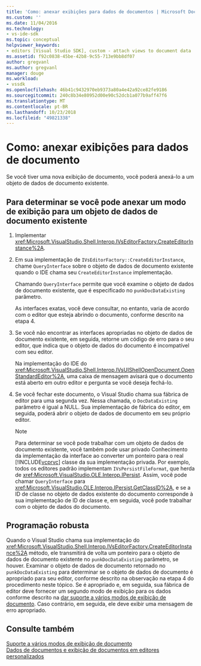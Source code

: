 ```yaml
---
title: 'Como: anexar exibições para dados de documentos | Microsoft Docs'
ms.custom: ''
ms.date: 11/04/2016
ms.technology:
- vs-ide-sdk
ms.topic: conceptual
helpviewer_keywords:
- editors [Visual Studio SDK], custom - attach views to document data
ms.assetid: f92c0838-45be-42b8-9c55-713e9bb8df07
author: gregvanl
ms.author: gregvanl
manager: douge
ms.workload:
- vssdk
ms.openlocfilehash: 46b41c9432970eb9373a80a4e42a92ce82fe9186
ms.sourcegitcommit: 240c8b34e80952d00e90c52dcb1a077b9aff47f6
ms.translationtype: MT
ms.contentlocale: pt-BR
ms.lasthandoff: 10/23/2018
ms.locfileid: "49821338"
---
```

# <a name="how-to-attach-views-to-document-data"></a>Como: anexar exibições para dados de documento
Se você tiver uma nova exibição de documento, você poderá anexá-lo a um objeto de dados de documento existente.  
  
## <a name="to-determine-if-you-can-attach-a-view-to-an-existing-document-data-object"></a>Para determinar se você pode anexar um modo de exibição para um objeto de dados de documento existente  
  
1. Implementar <xref:Microsoft.VisualStudio.Shell.Interop.IVsEditorFactory.CreateEditorInstance%2A>.  
  
2. Em sua implementação de `IVsEditorFactory::CreateEditorInstance`, chame `QueryInterface` sobre o objeto de dados de documento existente quando o IDE chama seu `CreateEditorInstance` implementação.  
  
    Chamando `QueryInterface` permite que você examine o objeto de dados de documento existente, que é especificado no `punkDocDataExisting` parâmetro.  
  
    As interfaces exatas, você deve consultar, no entanto, varia de acordo com o editor que esteja abrindo o documento, conforme descrito na etapa 4.  
  
3. Se você não encontrar as interfaces apropriadas no objeto de dados de documento existente, em seguida, retorne um código de erro para o seu editor, que indica que o objeto de dados do documento é incompatível com seu editor.  
  
    Na implementação do IDE do <xref:Microsoft.VisualStudio.Shell.Interop.IVsUIShellOpenDocument.OpenStandardEditor%2A>, uma caixa de mensagem avisará que o documento está aberto em outro editor e pergunta se você deseja fechá-lo.  
  
4. Se você fechar este documento, o Visual Studio chama sua fábrica de editor para uma segunda vez. Nessa chamada, o `DocDataExisting` parâmetro é igual a NULL. Sua implementação de fábrica do editor, em seguida, poderá abrir o objeto de dados de documento em seu próprio editor.  
  
   > [!NOTE]
   >  Para determinar se você pode trabalhar com um objeto de dados de documento existente, você também pode usar privado Conhecimento da implementação da interface ao converter um ponteiro para o real [!INCLUDE[vcprvc](../code-quality/includes/vcprvc_md.md)] classe da sua implementação privada. Por exemplo, todos os editores padrão implementam `IVsPersistFileFormat`, que herda de <xref:Microsoft.VisualStudio.OLE.Interop.IPersist>. Assim, você pode chamar `QueryInterface` para <xref:Microsoft.VisualStudio.OLE.Interop.IPersist.GetClassID%2A>, e se a ID de classe no objeto de dados existente do documento corresponde à sua implementação de ID de classe e, em seguida, você pode trabalhar com o objeto de dados do documento.  
  
## <a name="robust-programming"></a>Programação robusta  
 Quando o Visual Studio chama sua implementação do <xref:Microsoft.VisualStudio.Shell.Interop.IVsEditorFactory.CreateEditorInstance%2A> método, ele transmitirá de volta um ponteiro para o objeto de dados de documento existente no `punkDocDataExisting` parâmetro, se houver. Examinar o objeto de dados de documento retornado no `punkDocDataExisting` para determinar se o objeto de dados de documento é apropriado para seu editor, conforme descrito na observação na etapa 4 do procedimento neste tópico. Se é apropriado e, em seguida, sua fábrica de editor deve fornecer um segundo modo de exibição para os dados conforme descrito na [dar suporte a vários modos de exibição de documento](../extensibility/supporting-multiple-document-views.md). Caso contrário, em seguida, ele deve exibir uma mensagem de erro apropriado.  
  
## <a name="see-also"></a>Consulte também  
 [Suporte a vários modos de exibição de documento](../extensibility/supporting-multiple-document-views.md)   
 [Dados de documentos e exibição de documentos em editores personalizados](../extensibility/document-data-and-document-view-in-custom-editors.md)